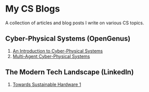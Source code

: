 # My CS Blogs

A collection of articles and blog posts I write on various CS topics.

## Cyber-Physical Systems (OpenGenus)

1. [An Introduction to Cyber-Physical Systems](https://iq.opengenus.org/introduction-to-cyber-physical-systems/)
2. [Multi-Agent Cyber-Physical Systems](https://iq.opengenus.org/multi-agent-cps/)

## The Modern Tech Landscape (LinkedIn)

1. [Towards Sustainable Hardware 1](https://www.linkedin.com/pulse/towards-sustainable-hardware-1-sarthak-das-iuyre/)
